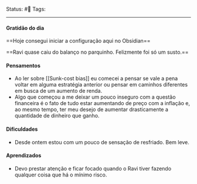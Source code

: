 Status: #📝 
Tags:  

---

#### Gratidão do dia
==Hoje consegui iniciar a configuração aqui no Obsidian==

==Ravi quase caiu do balanço no parquinho. Felizmente foi só um susto.==

#### Pensamentos
- Ao ler sobre [[Sunk-cost bias]] eu comecei a pensar se vale a pena voltar em alguma estratégia anterior ou pensar em caminhos diferentes em busca de um aumento de renda.
- Algo que começou a me deixar um pouco inseguro com a questão financeira é o fato de tudo estar aumentando de preço com a inflação e, ao mesmo tempo, ter meu desejo de aumentar drasticamente a quantidade de dinheiro que ganho.

#### Dificuldades
- Desde ontem estou com um pouco de sensação de resfriado. Bem leve.

#### Aprendizados
- Devo prestar atenção e ficar focado quando o Ravi tiver fazendo qualquer coisa que há o mínimo risco.
